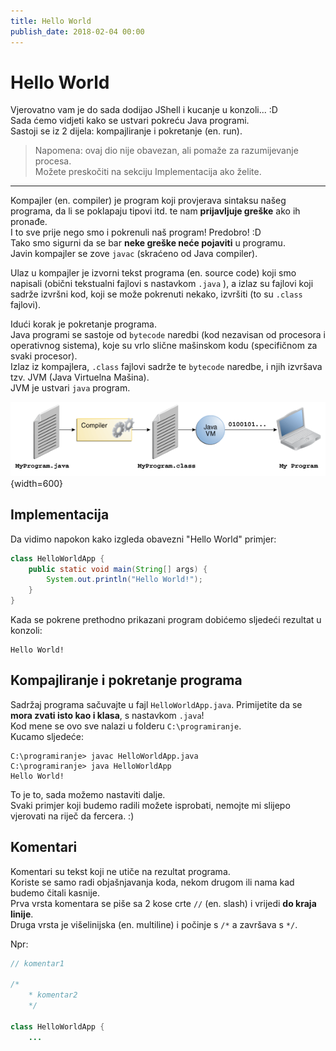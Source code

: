```yaml
---
title: Hello World
publish_date: 2018-02-04 00:00
---
```


# Hello World

Vjerovatno vam je do sada dodijao JShell i kucanje u konzoli... :D  
Sada ćemo vidjeti kako se ustvari pokreću Java programi.  
Sastoji se iz 2 dijela: kompajliranje i pokretanje (en. run).  

> Napomena: ovaj dio nije obavezan, ali pomaže za razumijevanje procesa.  
> Možete preskočiti na sekciju Implementacija ako želite.

---
Kompajler (en. compiler) je program koji provjerava sintaksu našeg programa,
da li se poklapaju tipovi itd. te nam **prijavljuje greške** ako ih pronađe.  
I to sve prije nego smo i pokrenuli naš program! Predobro! :D  
Tako smo sigurni da se bar **neke greške neće pojaviti** u programu.  
Javin kompajler se zove `javac` (skraćeno od Java compiler).  

Ulaz u kompajler je izvorni tekst programa (en. source code) 
koji smo napisali (obični tekstualni fajlovi s nastavkom `.java` ),
a izlaz  su fajlovi koji sadrže izvršni kod, koji se može pokrenuti nekako, izvršiti (to su `.class` fajlovi).

Idući korak je pokretanje programa.  
Java programi se sastoje od `bytecode` naredbi (kod nezavisan od procesora i operativnog sistema),
koje su vrlo slične mašinskom kodu (specifičnom za svaki procesor).  
Izlaz iz kompajlera, `.class` fajlovi sadrže te `bytecode` naredbe,
i njih izvršava tzv. JVM (Java Virtuelna Mašina).  
JVM je ustvari `java` program.


![Kompajliranje i pokretanje Java programa](/images/java/compiler.gif){width=600}


## Implementacija
Da vidimo napokon kako izgleda obavezni "Hello World" primjer:
```java
class HelloWorldApp {
    public static void main(String[] args) {
        System.out.println("Hello World!");
    }
}
```

Kada se pokrene prethodno prikazani program dobićemo sljedeći rezultat u konzoli: 
```shell
Hello World!
```


## Kompajliranje i pokretanje programa

Sadržaj programa sačuvajte u fajl `HelloWorldApp.java`.
Primijetite da se **mora zvati isto kao i klasa**, s nastavkom `.java`!  
Kod mene se ovo sve nalazi u folderu `C:\programiranje`.  
Kucamo sljedeće:
```shell
C:\programiranje> javac HelloWorldApp.java
C:\programiranje> java HelloWorldApp
Hello World!
```

To je to, sada možemo nastaviti dalje.  
Svaki primjer koji budemo radili možete isprobati, nemojte mi slijepo vjerovati na riječ da fercera. :)




## Komentari

Komentari su tekst koji ne utiče na rezultat programa.  
Koriste se samo radi objašnjavanja koda, nekom drugom ili nama kad budemo čitali kasnije.  
Prva vrsta komentara se piše sa 2 kose crte `//` (en. slash) i vrijedi **do kraja linije**.  
Druga vrsta je višelinijska (en. multiline) i počinje s `/*` a završava s `*/`.

Npr:
```java
// komentar1
    
/*
    * komentar2
    */

class HelloWorldApp {
    ...
```
